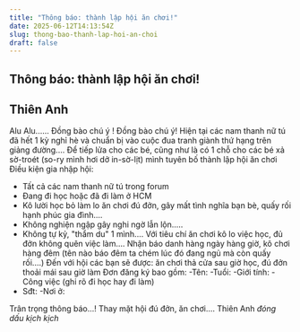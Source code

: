 ```yaml
---
title: "Thông báo: thành lập hội ăn chơi!"
date: 2025-06-12T14:13:54Z
slug: thong-bao-thanh-lap-hoi-an-choi
draft: false
---
```


## Thông báo: thành lập hội ăn chơi!

## Thiên Anh

Alu Alu......
Đồng bào chú ý ! Đồng bào chú ý!
Hiện tại các nam thanh nữ tú đã hết 1 kỳ nghỉ hè và chuẩn bị vào cuộc đua tranh giành thứ hạng trên giảng đường.... Để tiếp lửa cho các bé, cũng như là có 1 chỗ cho các bé xả sờ-troét (so-ry mình hơi dở in-sờ-lịt) mình tuyên bố thành lập hội ăn chơi 
Điều kiện gia nhập hội:
- Tất cả các nam thanh nữ tú trong forum 
- Đang đi học hoặc đã đi làm ở HCM 
- Kô lười học bỏ làm lo ăn chơi đú đởn, gây mất tình nghĩa bạn bè, quấy rối hạnh phúc gia đình....
- Không nghiện ngập gây nghi ngờ lẫn lộn.....
- Không tự kỷ, "thẩm du" 1 mình....
Với tiêu chí ăn chơi kô lo việc học, đủ đởn không quên việc làm....
Nhận báo danh hàng ngày hàng giờ, kô chơi hàng đêm (tên nào báo đêm ta chém  lúc đó đang ngủ mà còn quấy rối....)
Đến với hội các bạn sẽ được: ăn chơi thả cửa sau giờ học, đú đởn thoải mái sau giờ làm 
Đơn đăng ký bao gồm:
-Tên:
-Tuổi:
-Giới tính:
-Công việc (ghi rõ đi học hay đi làm)
- Sđt:
-Nơi ở:
 
Trân trọng thông báo...!
Thay mặt hội đú đởn, ăn chơi....
Thiên Anh
*đóng dấu kịch kịch*
